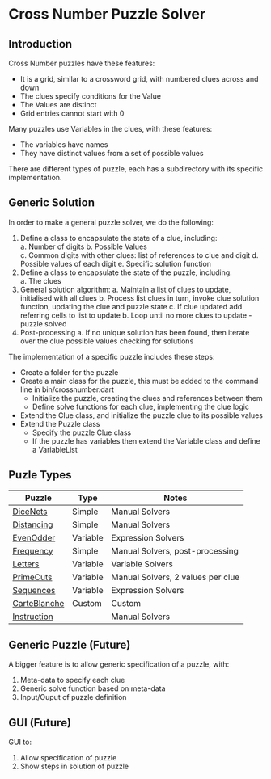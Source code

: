 # Cross Number Puzzle Solver

## Introduction

Cross Number puzzles have these features:

-   It is a grid, similar to a crossword grid, with numbered clues across and down
-   The clues specify conditions for the Value
-   The Values are distinct
-   Grid entries cannot start with 0

Many puzzles use Variables in the clues, with these features:

-   The variables have names
-   They have distinct values from a set of possible values

There are different types of puzzle, each has a subdirectory with its specific implementation.

## Generic Solution

In order to make a general puzzle solver, we do the following:

1. Define a class to encapsulate the state of a clue, including:  
   a. Number of digits
   b. Possible Values  
   c. Common digits with other clues: list of references to clue and digit
   d. Possible values of each digit
   e. Specific solution function
2. Define a class to encapsulate the state of the puzzle, including:  
   a. The clues
3. General solution algorithm:
   a. Maintain a list of clues to update, initialised with all clues
   b. Process list clues in turn, invoke clue solution function, updating the clue and puzzle state
   c. If clue updated add referring cells to list to update
   b. Loop until no more clues to update - puzzle solved
4. Post-processing
   a. If no unique solution has been found, then iterate over the clue possible values checking for solutions

The implementation of a specific puzzle includes these steps:

-   Create a folder for the puzzle
-   Create a main class for the puzzle, this must be added to the command line in bin/crossnumber.dart
    -   Initialize the puzzle, creating the clues and references between them
    -   Define solve functions for each clue, implementing the clue logic
-   Extend the Clue class, and initialize the puzzle clue to its possible values
-   Extend the Puzzle class
    -   Specify the puzzle Clue class
    -   If the puzzle has variables then extend the Variable class and define a VariableList

## Puzle Types

| Puzzle | Type | Notes |
|--------|------|-------|
| [DiceNets](lib/dicenets/README.md) | Simple | Manual Solvers |
| [Distancing](lib/distancing/README.md) | Simple | Manual Solvers |
| [EvenOdder](lib/evenodder/README.md) | Variable | Expression Solvers |
| [Frequency](lib/frequency/README.md) | Simple | Manual Solvers, post-processing |
| [Letters](lib/letters/README.md) | Variable | Variable Solvers |
| [PrimeCuts](lib/primecuts/README.md) | Variable | Manual Solvers, 2 values per clue |
| [Sequences](lib/sequences/README.md) | Variable | Expression Solvers |
| [CarteBlanche](lib/carteblanche.dart) | Custom | Custom |
| [Instruction](lib/instruction/README.md) |  | Manual Solvers |



## Generic Puzzle (Future)

A bigger feature is to allow generic specification of a puzzle, with:

1. Meta-data to specify each clue
2. Generic solve function based on meta-data
3. Input/Ouput of puzzle definition

## GUI (Future)

GUI to:

1. Allow specification of puzzle
2. Show steps in solution of puzzle
